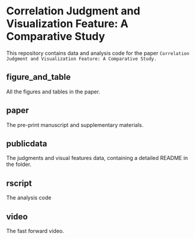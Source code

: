 # Correlation Judgment and Visualization Feature: A Comparative Study

This repository contains data and analysis code for the paper ``Correlation Judgment and Visualization Feature: A Comparative Study.``

## figure_and_table

All the figures and tables in the paper.

## paper

The pre-print manuscript and supplementary materials.

## publicdata

The judgments  and visual features data, containing a detailed README in the folder.

## rscript

The analysis code

## video

The fast forward video.
